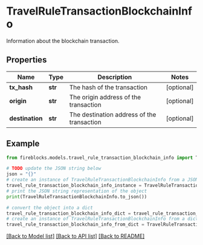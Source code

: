 # TravelRuleTransactionBlockchainInfo

Information about the blockchain transaction.

## Properties

Name | Type | Description | Notes
------------ | ------------- | ------------- | -------------
**tx_hash** | **str** | The hash of the transaction | [optional] 
**origin** | **str** | The origin address of the transaction | [optional] 
**destination** | **str** | The destination address of the transaction | [optional] 

## Example

```python
from fireblocks.models.travel_rule_transaction_blockchain_info import TravelRuleTransactionBlockchainInfo

# TODO update the JSON string below
json = "{}"
# create an instance of TravelRuleTransactionBlockchainInfo from a JSON string
travel_rule_transaction_blockchain_info_instance = TravelRuleTransactionBlockchainInfo.from_json(json)
# print the JSON string representation of the object
print(TravelRuleTransactionBlockchainInfo.to_json())

# convert the object into a dict
travel_rule_transaction_blockchain_info_dict = travel_rule_transaction_blockchain_info_instance.to_dict()
# create an instance of TravelRuleTransactionBlockchainInfo from a dict
travel_rule_transaction_blockchain_info_from_dict = TravelRuleTransactionBlockchainInfo.from_dict(travel_rule_transaction_blockchain_info_dict)
```
[[Back to Model list]](../README.md#documentation-for-models) [[Back to API list]](../README.md#documentation-for-api-endpoints) [[Back to README]](../README.md)


